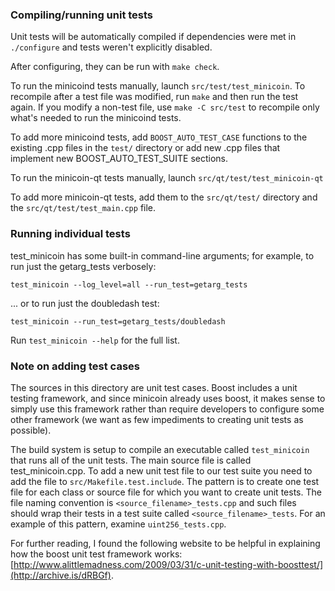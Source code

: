 ### Compiling/running unit tests

Unit tests will be automatically compiled if dependencies were met in `./configure`
and tests weren't explicitly disabled.

After configuring, they can be run with `make check`.

To run the minicoind tests manually, launch `src/test/test_minicoin`. To recompile
after a test file was modified, run `make` and then run the test again. If you
modify a non-test file, use `make -C src/test` to recompile only what's needed
to run the minicoind tests.

To add more minicoind tests, add `BOOST_AUTO_TEST_CASE` functions to the existing
.cpp files in the `test/` directory or add new .cpp files that
implement new BOOST_AUTO_TEST_SUITE sections.

To run the minicoin-qt tests manually, launch `src/qt/test/test_minicoin-qt`

To add more minicoin-qt tests, add them to the `src/qt/test/` directory and
the `src/qt/test/test_main.cpp` file.

### Running individual tests

test_minicoin has some built-in command-line arguments; for
example, to run just the getarg_tests verbosely:

    test_minicoin --log_level=all --run_test=getarg_tests

... or to run just the doubledash test:

    test_minicoin --run_test=getarg_tests/doubledash

Run `test_minicoin --help` for the full list.

### Note on adding test cases

The sources in this directory are unit test cases.  Boost includes a
unit testing framework, and since minicoin already uses boost, it makes
sense to simply use this framework rather than require developers to
configure some other framework (we want as few impediments to creating
unit tests as possible).

The build system is setup to compile an executable called `test_minicoin`
that runs all of the unit tests.  The main source file is called
test_minicoin.cpp. To add a new unit test file to our test suite you need
to add the file to `src/Makefile.test.include`. The pattern is to create
one test file for each class or source file for which you want to create
unit tests.  The file naming convention is `<source_filename>_tests.cpp`
and such files should wrap their tests in a test suite
called `<source_filename>_tests`. For an example of this pattern,
examine `uint256_tests.cpp`.

For further reading, I found the following website to be helpful in
explaining how the boost unit test framework works:
[http://www.alittlemadness.com/2009/03/31/c-unit-testing-with-boosttest/](http://archive.is/dRBGf).
